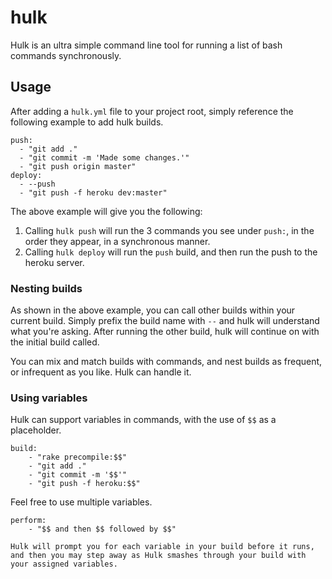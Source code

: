 hulk
====

Hulk is an ultra simple command line tool for running a list of bash commands synchronously.


## Usage

After adding a `hulk.yml` file to your project root, simply reference the following example to add hulk builds.

```YML
push:
  - "git add ."
  - "git commit -m 'Made some changes.'"
  - "git push origin master"
deploy:
  - --push
  - "git push -f heroku dev:master"
```

The above example will give you the following: 
 1. Calling `hulk push` will run the 3 commands you see under `push:`, in the order they appear, in a synchronous manner.
 2. Calling `hulk deploy` will run the `push` build, and then run the push to the heroku server. 

### Nesting builds

As shown in the above example, you can call other builds within your current build. Simply prefix the build name with `--` and hulk will understand what you're asking. After running the other build, hulk will continue on with the initial build called.

You can mix and match builds with commands, and nest builds as frequent, or infrequent as you like. Hulk can handle it.

### Using variables

Hulk can support variables in commands, with the use of `$$` as a placeholder.

```YML
build:
	- "rake precompile:$$"
	- "git add ."
	- "git commit -m '$$'"
	- "git push -f heroku:$$"
```

Feel free to use multiple variables.

```YML
perform:
	- "$$ and then $$ followed by $$"

Hulk will prompt you for each variable in your build before it runs, and then you may step away as Hulk smashes through your build with your assigned variables.